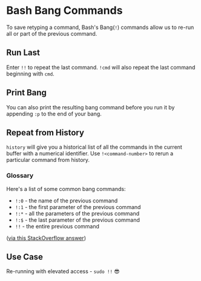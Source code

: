 # Bash Bang Commands

To save retyping a command, Bash's Bang(`!`) commands allow us to re-run all or part of the previous command.

## Run Last
Enter `!!` to repeat the last command. `!cmd` will also repeat the last command beginning with `cmd`.

## Print Bang
You can also print the resulting bang command before you run it by appending `:p` to the end of your bang.

## Repeat from History
`history` will give you a historical list of all the commands in the current buffer with a numerical identifier. Use `!<command-number>` to rerun a particular command from history.

### Glossary
Here's a list of some common bang commands:

- `!:0` - the name of the previous command
- `!:1` - the first parameter of the previous command
- `!:*` - all the parameters of the previous command
- `!:$` - the last parameter of the previous command
- `!!` - the entire previous command

([via this StackOverflow answer](http://stackoverflow.com/questions/6109225/bash-echoing-the-last-command-run/9502698#9502698))

## Use Case
Re-running with elevated access - `sudo !!` 😎
